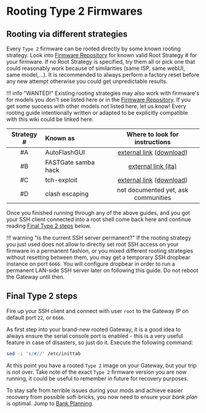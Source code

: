# Rooting Type 2 Firmwares

## Rooting via different strategies

Every `Type 2` firmware can be rooted directly by some known rooting strategy. Look into [Firmware Repository](../../Repository/) for known valid Root Strategy # for your firmware. If no Root Strategy is specified, try them all or pick one that could reasonably work because of similarities (same ISP, same webUI, same model,...). It is recommended to always perform a factory reset before any new attempt otherwise you could get unpredictable results.

!!! info "WANTED!"
    Existing rooting strategies may also work with firmware's for models you don't see listed here or in the [Firmware Repository](../../Repository/). If you get some success with other models not listed here, let us know! Every rooting guide intentionally written or adapted to be explicitly compatible with this wiki could be linked here.

 | Strategy # | Known as            | Where to look for instructions |
 |:----------:|:--------------------|:------------------------------:|
 | #A         | AutoFlashGUI        | [external link](https://github.com/mswhirl/autoflashgui) ([download](https://github.com/mswhirl/autoflashgui/archive/master.zip)) |
 | #B         | FASTGate samba hack | [external link (ita)](https://www.ilpuntotecnico.com/forum/index.php?topic=80598) |
 | #C         | tch-exploit         | [external link](https://github.com/BoLaMN/tch-exploit) ([download](https://github.com/BoLaMN/tch-exploit/releases)) |
 | #D         | clash escaping      | not documented yet, ask communities |

Once you finished running through any of the above guides, and you got your SSH client connected into a root shell come back here and continue reading [Final Type 2 steps](#final-type-2-steps) below.

!!! warning "Is the current SSH server permanent?"
    If the rooting strategy you just used does not allow to directly set root SSH access on your firmware in a permanent fashion, or you mixed different rooting strategies without resetting between them, you may get a temporary SSH dropbear instance on port `6666`. You will configure dropbear in order to run a permanent LAN-side SSH server later on following this guide. Do not reboot the Gateway until then.

## Final Type 2 steps

Fire up your SSH client and connect with user `root` to the Gateway IP on default port `22`, or `6666`.

As first step into your brand-new rooted Gateway, it is a good idea to always ensure the serial console port is enabled - this is a very useful feature in case of disasters, so just do it. Execute the following command:

```bash
sed -i 's/#//' /etc/inittab
```

At this point you have a rooted `Type 2` image on your Gateway, but your trip is not over. Take note of the exact `Type 2` firmware version you are now running, it could be useful to remember in future for recovery purposes.

To stay safe from terrible issues during your mods and achieve easier recovery from possible soft-bricks, you now need to ensure your *bank plan* is optimal. Jump to [Bank Planning](../PostRoot/#bank-planning).
